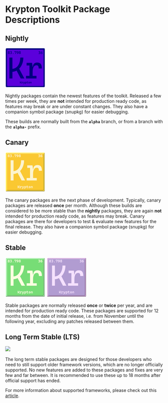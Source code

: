 # Krypton Toolkit Package Descriptions


## Nightly

<img src="https://github.com/Krypton-Suite/Documentation/blob/main/Assets/NuGet%20Package%20Icons/Krypton%20Nightly.png?raw=true" />

Nightly packages contain the newest features of the toolkit. Released a few times per week, they are **not** intended for production ready code, as features may break or are under constant changes. They also have a companion symbol package (snupkg) for easier debugging.

These builds are normally built from the **`alpha`** branch, or from a branch with the **`alpha-`** prefix.

## Canary

<img src="https://github.com/Krypton-Suite/Documentation/blob/main/Assets/NuGet%20Package%20Icons/Krypton%20Canary.png?raw=true" />

The canary packages are the next phase of development. Typically, canary packages are released **once** per month. Although these builds are considered to be more stable than the **nightly** packages, they are again **not** intended for production ready code, as features may break. Canary packages are there for developers to test & evaluate new features for the final release. They also have a companion symbol package (snupkg) for easier debugging.

## Stable

<img src="https://github.com/Krypton-Suite/Documentation/blob/main/Assets/NuGet%20Package%20Icons/Krypton%20Standard%20Toolkit%20Stable.png?raw=true" /> <img src="https://github.com/Krypton-Suite/Documentation/blob/main/Assets/NuGet%20Package%20Icons/Krypton%20Extended%20Toolkit%20Stable.png?raw=true" />

Stable packages are normally released **once** or **twice** per year, and are intended for production ready code. These packages are supported for 12 months from the date of initial release, i.e. from November until the following year, excluding any patches released between them.

## Long Term Stable (LTS)

<img src="https://github.com/Krypton-Suite/Documentation/blob/main/Assets/NuGet%20Package%20Icons/Krypton%20Standard%20Toolkit%20LTS.png?raw=true" />

The long term stable packages are designed for those developers who need to still support older framework versions, which are no longer officially supported. No new features are added to these packages and fixes are very few and far between. It is recommended to use these up to 18 months after official support has ended.

For more information about supported frameworks, please check out this [article](Package%20Support%20Information.md).